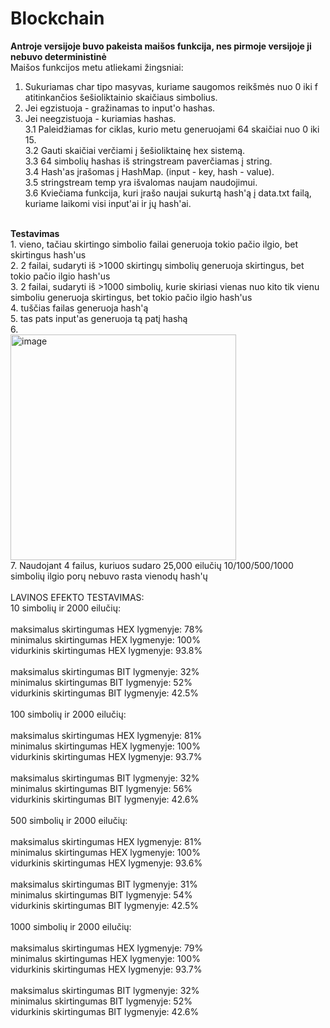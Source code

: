 # Blockchain
<strong>Antroje versijoje buvo pakeista maišos funkcija, nes pirmoje versijoje ji nebuvo deterministinė</strong><br>
Maišos funkcijos metu atliekami žingsniai: <br>
1. Sukuriamas char tipo masyvas, kuriame saugomos reikšmės nuo 0 iki f atitinkančios šešioliktainio skaičiaus simbolius.<br>
2. Jei egzistuoja - gražinamas to input'o hashas.
3. Jei neegzistuoja - kuriamias hashas.<br>
   3.1 Paleidžiamas for ciklas, kurio metu generuojami 64 skaičiai nuo 0 iki 15.<br>
   3.2 Gauti skaičiai verčiami į šešioliktainę hex sistemą.<br>
   3.3 64 simbolių hashas iš stringstream paverčiamas į string.<br>
   3.4 Hash'as įrašomas į HashMap. (input - key, hash - value).<br>
   3.5 stringstream temp yra išvalomas naujam naudojimui.<br>
   3.6 Kviečiama funkcija, kuri įrašo naujai sukurtą hash'ą į data.txt failą, kuriame laikomi visi input'ai ir jų hash'ai.<br>

<br>
<strong>Testavimas</strong><br>
1. vieno, tačiau skirtingo simbolio failai generuoja tokio pačio ilgio, bet skirtingus hash'us<br>
2. 2 failai, sudaryti iš >1000 skirtingų simbolių generuoja skirtingus, bet tokio pačio ilgio hash'us<br>
3. 2 failai, sudaryti iš >1000 simbolių, kurie skiriasi vienas nuo kito tik vienu simboliu generuoja skirtingus, bet tokio pačio ilgio hash'us<br>
4. tuščias failas generuoja hash'ą<br>
5. tas pats input'as generuoja tą patį hashą<br>
6.<br>
<img width="361" alt="image" src="https://github.com/VeronikaMack/Blockchain/assets/117922006/4777c00a-f1c4-42f5-8b93-61112c1d9e0f"><br>
7. Naudojant 4 failus, kuriuos sudaro 25,000 eilučių 10/100/500/1000 simbolių ilgio porų nebuvo rasta vienodų hash'ų<br>
<br>
LAVINOS EFEKTO TESTAVIMAS:<br>
10 simbolių ir 2000 eilučių:<br>
<br>
maksimalus skirtingumas HEX lygmenyje: 78%<br>
minimalus skirtingumas HEX lygmenyje: 100%<br>
vidurkinis skirtingumas HEX lygmenyje: 93.8%<br>
<br>
maksimalus skirtingumas BIT lygmenyje: 32%<br>
minimalus skirtingumas BIT lygmenyje: 52%<br>
vidurkinis skirtingumas BIT lygmenyje: 42.5%<br>
<br>
100 simbolių ir 2000 eilučių:<br>
<br>
maksimalus skirtingumas HEX lygmenyje: 81%<br>
minimalus skirtingumas HEX lygmenyje: 100%<br>
vidurkinis skirtingumas HEX lygmenyje: 93.7%<br>
<br>
maksimalus skirtingumas BIT lygmenyje: 32%<br>
minimalus skirtingumas BIT lygmenyje: 56%<br>
vidurkinis skirtingumas BIT lygmenyje: 42.6%<br>
<br>
500 simbolių ir 2000 eilučių:<br>
<br>
maksimalus skirtingumas HEX lygmenyje: 81%<br>
minimalus skirtingumas HEX lygmenyje: 100%<br>
vidurkinis skirtingumas HEX lygmenyje: 93.6%<br>
<br>
maksimalus skirtingumas BIT lygmenyje: 31%<br>
minimalus skirtingumas BIT lygmenyje: 54%<br>
vidurkinis skirtingumas BIT lygmenyje: 42.5%<br>
<br>
1000 simbolių ir 2000 eilučių:<br>
<br>
maksimalus skirtingumas HEX lygmenyje: 79%<br>
minimalus skirtingumas HEX lygmenyje: 100%<br>
vidurkinis skirtingumas HEX lygmenyje: 93.7%<br>
<br>
maksimalus skirtingumas BIT lygmenyje: 32%<br>
minimalus skirtingumas BIT lygmenyje: 52%<br>
vidurkinis skirtingumas BIT lygmenyje: 42.6%<br>
<br>


